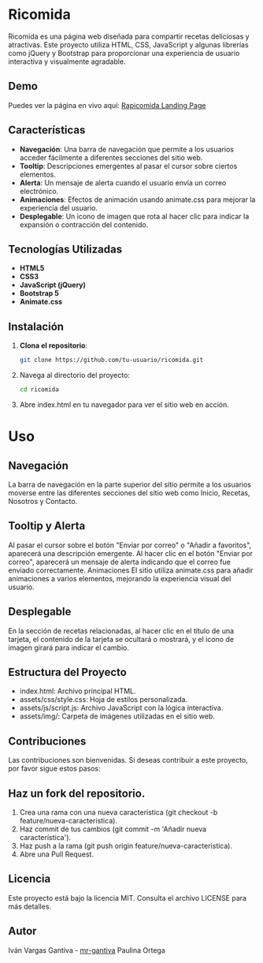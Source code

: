 # Ricomida

Ricomida es una página web diseñada para compartir recetas deliciosas y atractivas. Este proyecto utiliza HTML, CSS, JavaScript y algunas librerías como jQuery y Bootstrap para proporcionar una experiencia de usuario interactiva y visualmente agradable.

## Demo

Puedes ver la página en vivo aquí: [Rapicomida Landing Page](https://mr-gantiva.github.io/ricomida/)

## Características

- **Navegación**: Una barra de navegación que permite a los usuarios acceder fácilmente a diferentes secciones del sitio web.
- **Tooltip**: Descripciones emergentes al pasar el cursor sobre ciertos elementos.
- **Alerta**: Un mensaje de alerta cuando el usuario envía un correo electrónico.
- **Animaciones**: Efectos de animación usando animate.css para mejorar la experiencia del usuario.
- **Desplegable**: Un icono de imagen que rota al hacer clic para indicar la expansión o contracción del contenido.

## Tecnologías Utilizadas

- **HTML5**
- **CSS3**
- **JavaScript (jQuery)**
- **Bootstrap 5**
- **Animate.css**

## Instalación

1. **Clona el repositorio**:
   ```bash
   git clone https://github.com/tu-usuario/ricomida.git
   ```

2. Navega al directorio del proyecto:
    ```bash
    cd ricomida
    ```

3. Abre index.html en tu navegador para ver el sitio web en acción.

# Uso

## Navegación
La barra de navegación en la parte superior del sitio permite a los usuarios moverse entre las diferentes secciones del sitio web como Inicio, Recetas, Nosotros y Contacto.

## Tooltip y Alerta
Al pasar el cursor sobre el botón "Enviar por correo" o "Añadir a favoritos", aparecerá una descripción emergente.
Al hacer clic en el botón "Enviar por correo", aparecerá un mensaje de alerta indicando que el correo fue enviado correctamente.
Animaciones
El sitio utiliza animate.css para añadir animaciones a varios elementos, mejorando la experiencia visual del usuario.

## Desplegable
En la sección de recetas relacionadas, al hacer clic en el título de una tarjeta, el contenido de la tarjeta se ocultará o mostrará, y el icono de imagen girará para indicar el cambio.

## Estructura del Proyecto
- index.html: Archivo principal HTML.
- assets/css/style.css: Hoja de estilos personalizada.
- assets/js/script.js: Archivo JavaScript con la lógica interactiva.
- assets/img/: Carpeta de imágenes utilizadas en el sitio web.

 
## Contribuciones
Las contribuciones son bienvenidas. Si deseas contribuir a este proyecto, por favor sigue estos pasos:

## Haz un fork del repositorio.

1. Crea una rama con una nueva característica (git checkout -b feature/nueva-caracteristica).
2. Haz commit de tus cambios (git commit -m 'Añadir nueva característica').
3. Haz push a la rama (git push origin feature/nueva-caracteristica).
4. Abre una Pull Request.


## Licencia
Este proyecto está bajo la licencia MIT. Consulta el archivo LICENSE para más detalles.

## Autor
Iván Vargas Gantiva - [mr-gantiva](https://github.com/mr-gantiva)
Paulina Ortega

